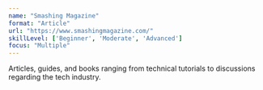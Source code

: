 ```yaml
---
name: "Smashing Magazine"
format: "Article"
url: "https://www.smashingmagazine.com/"
skillLevel: ['Beginner', 'Moderate', 'Advanced']
focus: "Multiple"
---
```


Articles, guides, and books ranging from technical tutorials to discussions regarding the tech industry.
